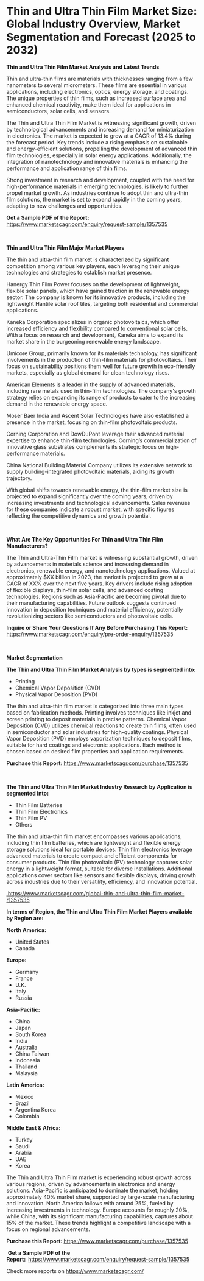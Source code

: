 <p><h1>Thin and Ultra Thin Film Market Size: Global Industry Overview, Market Segmentation and Forecast (2025 to 2032)</h1></p><p><strong>Thin and Ultra Thin Film Market Analysis and Latest Trends</strong></p>
<p><p>Thin and ultra-thin films are materials with thicknesses ranging from a few nanometers to several micrometers. These films are essential in various applications, including electronics, optics, energy storage, and coatings. The unique properties of thin films, such as increased surface area and enhanced chemical reactivity, make them ideal for applications in semiconductors, solar cells, and sensors.</p><p>The Thin and Ultra Thin Film Market is witnessing significant growth, driven by technological advancements and increasing demand for miniaturization in electronics. The market is expected to grow at a CAGR of 13.4% during the forecast period. Key trends include a rising emphasis on sustainable and energy-efficient solutions, propelling the development of advanced thin film technologies, especially in solar energy applications. Additionally, the integration of nanotechnology and innovative materials is enhancing the performance and application range of thin films.</p><p>Strong investment in research and development, coupled with the need for high-performance materials in emerging technologies, is likely to further propel market growth. As industries continue to adopt thin and ultra-thin film solutions, the market is set to expand rapidly in the coming years, adapting to new challenges and opportunities.</p></p>
<p><strong>Get a Sample PDF of the Report:&nbsp;</strong> <a href="https://www.marketscagr.com/enquiry/request-sample/1357535?utm_campaign=3552&utm_medium=2&utm_source=Github&utm_content=ia&utm_term=02042025&utm_id=thin-and-ultra-thin-film">https://www.marketscagr.com/enquiry/request-sample/1357535</a></p>
<p>&nbsp;</p>
<p><strong>Thin and Ultra Thin Film Major Market Players</strong></p>
<p><p>The thin and ultra-thin film market is characterized by significant competition among various key players, each leveraging their unique technologies and strategies to establish market presence. </p><p>Hanergy Thin Film Power focuses on the development of lightweight, flexible solar panels, which have gained traction in the renewable energy sector. The company is known for its innovative products, including the lightweight Hantile solar roof tiles, targeting both residential and commercial applications.</p><p>Kaneka Corporation specializes in organic photovoltaics, which offer increased efficiency and flexibility compared to conventional solar cells. With a focus on research and development, Kaneka aims to expand its market share in the burgeoning renewable energy landscape.</p><p>Umicore Group, primarily known for its materials technology, has significant involvements in the production of thin-film materials for photovoltaics. Their focus on sustainability positions them well for future growth in eco-friendly markets, especially as global demand for clean technology rises.</p><p>American Elements is a leader in the supply of advanced materials, including rare metals used in thin-film technologies. The company's growth strategy relies on expanding its range of products to cater to the increasing demand in the renewable energy space.</p><p>Moser Baer India and Ascent Solar Technologies have also established a presence in the market, focusing on thin-film photovoltaic products.</p><p>Corning Corporation and DowDuPont leverage their advanced material expertise to enhance thin-film technologies. Corning’s commercialization of innovative glass substrates complements its strategic focus on high-performance materials.</p><p>China National Building Material Company utilizes its extensive network to supply building-integrated photovoltaic materials, aiding its growth trajectory. </p><p>With global shifts towards renewable energy, the thin-film market size is projected to expand significantly over the coming years, driven by increasing investments and technological advancements. Sales revenues for these companies indicate a robust market, with specific figures reflecting the competitive dynamics and growth potential.</p></p>
<p>&nbsp;</p>
<p><strong>What Are The Key Opportunities For Thin and Ultra Thin Film Manufacturers?</strong></p>
<p><p>The Thin and Ultra-Thin Film market is witnessing substantial growth, driven by advancements in materials science and increasing demand in electronics, renewable energy, and nanotechnology applications. Valued at approximately $XX billion in 2023, the market is projected to grow at a CAGR of XX% over the next five years. Key drivers include rising adoption of flexible displays, thin-film solar cells, and advanced coating technologies. Regions such as Asia-Pacific are becoming pivotal due to their manufacturing capabilities. Future outlook suggests continued innovation in deposition techniques and material efficiency, potentially revolutionizing sectors like semiconductors and photovoltaic cells.</p></p>
<p><strong>Inquire or Share Your Questions If Any Before Purchasing This Report:</strong> <a href="https://www.marketscagr.com/enquiry/pre-order-enquiry/1357535?utm_campaign=3552&utm_medium=2&utm_source=Github&utm_content=ia&utm_term=02042025&utm_id=thin-and-ultra-thin-film">https://www.marketscagr.com/enquiry/pre-order-enquiry/1357535</a></p>
<p>&nbsp;</p>
<p><strong>Market Segmentation</strong></p>
<p><strong>The Thin and Ultra Thin Film Market Analysis by types is segmented into:</strong></p>
<p><ul><li>Printing</li><li>Chemical Vapor Deposition (CVD)</li><li>Physical Vapor Deposition (PVD)</li></ul></p>
<p><p>The thin and ultra-thin film market is categorized into three main types based on fabrication methods. Printing involves techniques like inkjet and screen printing to deposit materials in precise patterns. Chemical Vapor Deposition (CVD) utilizes chemical reactions to create thin films, often used in semiconductor and solar industries for high-quality coatings. Physical Vapor Deposition (PVD) employs vaporization techniques to deposit films, suitable for hard coatings and electronic applications. Each method is chosen based on desired film properties and application requirements.</p></p>
<p><strong>Purchase this Report:&nbsp;</strong><a href="https://www.marketscagr.com/purchase/1357535?utm_campaign=3552&utm_medium=2&utm_source=Github&utm_content=ia&utm_term=02042025&utm_id=thin-and-ultra-thin-film">https://www.marketscagr.com/purchase/1357535</a></p>
<p>&nbsp;</p>
<p><strong>The Thin and Ultra Thin Film Market Industry Research by Application is segmented into:</strong></p>
<p><ul><li>Thin Film Batteries</li><li>Thin Film Electronics</li><li>Thin Film PV</li><li>Others</li></ul></p>
<p><p>The thin and ultra-thin film market encompasses various applications, including thin film batteries, which are lightweight and flexible energy storage solutions ideal for portable devices. Thin film electronics leverage advanced materials to create compact and efficient components for consumer products. Thin film photovoltaic (PV) technology captures solar energy in a lightweight format, suitable for diverse installations. Additional applications cover sectors like sensors and flexible displays, driving growth across industries due to their versatility, efficiency, and innovation potential.</p></p>
<p><a href="https://www.marketscagr.com/global-thin-and-ultra-thin-film-market-r1357535?utm_campaign=3552&utm_medium=2&utm_source=Github&utm_content=ia&utm_term=02042025&utm_id=thin-and-ultra-thin-film">&nbsp;https://www.marketscagr.com/global-thin-and-ultra-thin-film-market-r1357535</a></p>
<p><strong>In terms of Region, the Thin and Ultra Thin Film Market Players available by Region are:</strong></p>
<p>
    <p> <strong> North America: </strong>
        <ul>
            <li>United States</li>
            <li>Canada</li>
        </ul>
        </p> 
    <p> <strong> Europe: </strong>
        <ul>
            <li>Germany</li>
            <li>France</li>
            <li>U.K.</li>
            <li>Italy</li>
            <li>Russia</li>
        </ul>
        </p> 
    <p> <strong> Asia-Pacific: </strong>
        <ul>
            <li>China</li>
            <li>Japan</li>
            <li>South Korea</li>
            <li>India</li>
            <li>Australia</li>
            <li>China Taiwan</li>
            <li>Indonesia</li>
            <li>Thailand</li>
            <li>Malaysia</li>
        </ul>
        </p> 
    <p> <strong> Latin America: </strong>
        <ul>
            <li>Mexico</li>
            <li>Brazil</li>
            <li>Argentina Korea</li>
            <li>Colombia</li>
        </ul>
        </p> 
    <p> <strong> Middle East & Africa: </strong>
        <ul>
            <li>Turkey</li>
            <li>Saudi</li>
            <li>Arabia</li>
            <li>UAE</li>
            <li>Korea</li>
        </ul>
    </p>
    </p>
<p><p>The Thin and Ultra Thin Film market is experiencing robust growth across various regions, driven by advancements in electronics and energy solutions. Asia-Pacific is anticipated to dominate the market, holding approximately 40% market share, supported by large-scale manufacturing and innovation. North America follows with around 25%, fueled by increasing investments in technology. Europe accounts for roughly 20%, while China, with its significant manufacturing capabilities, captures about 15% of the market. These trends highlight a competitive landscape with a focus on regional advancements.</p></p>
<p><strong>Purchase this Report: </strong><a href="https://www.marketscagr.com/purchase/1357535?utm_campaign=3552&utm_medium=2&utm_source=Github&utm_content=ia&utm_term=02042025&utm_id=thin-and-ultra-thin-film">https://www.marketscagr.com/purchase/1357535</a></p>
<p>&nbsp;<strong>Get a Sample PDF of the Report:&nbsp;&nbsp;</strong><a href="https://www.marketscagr.com/enquiry/request-sample/1357535?utm_campaign=3552&utm_medium=2&utm_source=Github&utm_content=ia&utm_term=02042025&utm_id=thin-and-ultra-thin-film">https://www.marketscagr.com/enquiry/request-sample/1357535</a></p>
<p><strong></strong></p>
<p>Check more reports on <a href="https://www.marketscagr.com/?utm_campaign=3552&utm_medium=2&utm_source=Github&utm_content=ia&utm_term=02042025&utm_id=thin-and-ultra-thin-film">https://www.marketscagr.com/</a></p>